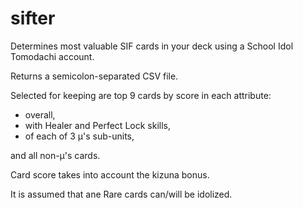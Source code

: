 # sifter
Determines most valuable SIF cards in your deck using a School Idol Tomodachi account.

Returns a semicolon-separated CSV file.

Selected for keeping are top 9 cards by score in each attribute:

* overall,
* with Healer and Perfect Lock skills,
* of each of 3 µ\'s sub-units,

and all non-µ\'s cards.

Card score takes into account the kizuna bonus.

It is assumed that ane Rare cards can/will be idolized.
